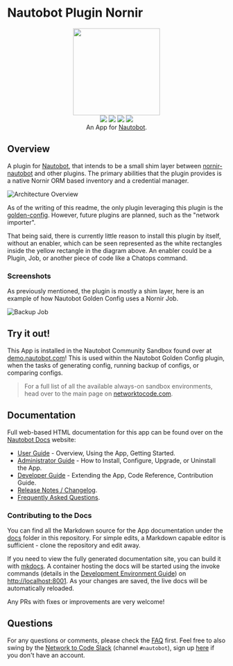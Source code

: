 # Nautobot Plugin Nornir

<p align="center">
  <img src="https://raw.githubusercontent.com/nautobot/nautobot-plugin-nornir/develop/docs/images/icon-NautobotPluginNornir.png" class="logo" height="200px">
  <br>
  <a href="https://github.com/nautobot/nautobot-plugin-nornir/actions"><img src="https://github.com/nautobot/nautobot-plugin-nornir/actions/workflows/ci.yml/badge.svg?branch=main"></a>
  <a href="https://docs.nautobot.com/projects/plugin-nornir/en/latest"><img src="https://readthedocs.org/projects/nautobot-plugin-nornir/badge/"></a>
  <a href="https://pypi.org/project/nautobot-plugin-nornir/"><img src="https://img.shields.io/pypi/v/nautobot-plugin-nornir"></a>
  <a href="https://pypi.org/project/nautobot-plugin-nornir/"><img src="https://img.shields.io/pypi/dm/nautobot-plugin-nornir"></a>
  <br>
  An App for <a href="https://github.com/nautobot/nautobot">Nautobot</a>.
</p>

## Overview

A plugin for [Nautobot](https://github.com/nautobot/nautobot), that intends to be a small shim layer between [nornir-nautobot](https://github.com/nautobot/nornir-nautobot) and other plugins. The primary abilities that the plugin provides is a native Nornir ORM based inventory and a credential manager.

![Architecture Overview](https://raw.githubusercontent.com/nautobot/nautobot-plugin-nornir/develop/docs/images/architecture-overview.png)

As of the writing of this readme, the only plugin leveraging this plugin is the [golden-config](https://github.com/nautobot/nautobot-plugin-golden-config). However, future plugins are planned, such as the "network importer".

That being said, there is currently little reason to install this plugin by itself, without an enabler, which can be seen represented as the white rectangles inside the yellow rectangle in the diagram above. An enabler could be a Plugin, Job, or another piece of code like a Chatops command.

### Screenshots

As previously mentioned, the plugin is mostly a shim layer, here is an example of how Nautobot Golden Config uses a Nornir Job.

![Backup Job](https://raw.githubusercontent.com/nautobot/nautobot-plugin-nornir/develop/docs/images/nornir-backup-job.png)

## Try it out!

This App is installed in the Nautobot Community Sandbox found over at [demo.nautobot.com](https://demo.nautobot.com/)! This is used within the Nautobot Golden Config plugin, when the tasks of generating config, running backup of configs, or comparing configs.

> For a full list of all the available always-on sandbox environments, head over to the main page on [networktocode.com](https://www.networktocode.com/nautobot/sandbox-environments/).

## Documentation

Full web-based HTML documentation for this app can be found over on the [Nautobot Docs](https://docs.nautobot.com) website:

- [User Guide](https://docs.nautobot.com/projects/plugin-nornir/en/latest/user/app_overview/) - Overview, Using the App, Getting Started.
- [Administrator Guide](https://docs.nautobot.com/projects/plugin-nornir/en/latest/admin/admin_install/) - How to Install, Configure, Upgrade, or Uninstall the App.
- [Developer Guide](https://docs.nautobot.com/projects/plugin-nornir/en/latest/dev/dev_contributing/) - Extending the App, Code Reference, Contribution Guide.
- [Release Notes / Changelog](https://docs.nautobot.com/projects/plugin-nornir/en/latest/admin/release_notes/).
- [Frequently Asked Questions](https://docs.nautobot.com/projects/plugin-nornir/en/latest/user/app_faq/).

### Contributing to the Docs

You can find all the Markdown source for the App documentation under the [docs](https://github.com/nautobot/nautobot-plugin-nornir/tree/develop/docs) folder in this repository. For simple edits, a Markdown capable editor is sufficient - clone the repository and edit away.

If you need to view the fully generated documentation site, you can build it with [mkdocs](https://www.mkdocs.org/). A container hosting the docs will be started using the invoke commands (details in the [Development Environment Guide](https://docs.nautobot.com/projects/plugin-nornir/en/latest/dev/dev_environment/#docker-development-environment)) on [http://localhost:8001](http://localhost:8001). As your changes are saved, the live docs will be automatically reloaded.

Any PRs with fixes or improvements are very welcome!

## Questions

For any questions or comments, please check the [FAQ](https://docs.nautobot.com/projects/plugin-nornir/en/latest/user/app_faq/) first. Feel free to also swing by the [Network to Code Slack](https://networktocode.slack.com/) (channel `#nautobot`), sign up [here](http://slack.networktocode.com/) if you don't have an account.
